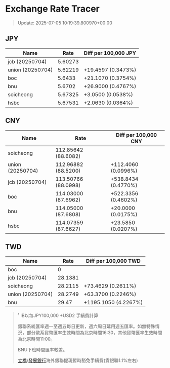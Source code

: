# Exchange Rate Tracer

> Update: 2025-07-05 10:19:39.800970+00:00

## JPY

| Name             |    Rate | Diff per 100,000 JPY   |
|------------------|---------|------------------------|
| jcb (20250704)   | 5.60273 |                        |
| union (20250704) | 5.62219 | +19.4597 (0.3473%)     |
| boc              | 5.6433  | +21.1070 (0.3754%)     |
| bnu              | 5.6702  | +26.9000 (0.4767%)     |
| soicheong        | 5.67325 | +3.0500 (0.0538%)      |
| hsbc             | 5.67531 | +2.0630 (0.0364%)      |

## CNY

| Name             | Rate                | Diff per 100,000 CNY   |
|------------------|---------------------|------------------------|
| soicheong        | 112.85642	(88.6082) |                        |
| union (20250704) | 112.96882	(88.5200) | +112.4060 (0.0996%)    |
| jcb (20250704)   | 113.50766	(88.0998) | +538.8434 (0.4770%)    |
| boc              | 114.03000	(87.6962) | +522.3356 (0.4602%)    |
| bnu              | 114.05000	(87.6808) | +20.0000 (0.0175%)     |
| hsbc             | 114.07359	(87.6627) | +23.5850 (0.0207%)     |

## TWD

| Name             |    Rate | Diff per 100,000 TWD   |
|------------------|---------|------------------------|
| boc              |  0      |                        |
| jcb (20250704)   | 28.1381 |                        |
| soicheong        | 28.2115 | +73.4629 (0.2611%)     |
| union (20250704) | 28.2749 | +63.3700 (0.2246%)     |
| bnu              | 29.47   | +1195.1050 (4.2267%)   |


> ¹ IB以每JPY100,000 +USD2 手續費計算
>
> 銀聯系統匯率週一至週五每日更新，週六周日延用週五匯率。如無特殊情況，部分歐系貨幣匯率生效時間為北京時間16:30，其他貨幣匯率生效時間為北京時間11:00。
>
> BNU下班時間匯率較差。
>
> [立橋](https://www.wlbank.com.mo/uploads/ueditor/file/20181211/1544536513900230.pdf)/[發展銀行](https://www.mdb.com.mo/Service_Charges_20230728.pdf)海外銀聯提現暫時豁免手續費(貴銀聯1.1%左右)

